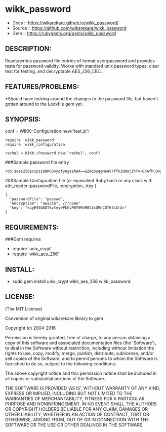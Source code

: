 # wikk_password

* Docs :: https://wikarekare.github.io/wikk_password/
* Source :: https://github.com/wikarekare/wikk_password
* Gem :: https://rubygems.org/gems/wikk_password

## DESCRIPTION:

Reads/writes password file entries of format user:password and provides tests for password validity.
Works with standard unix password types, clear text for testing, and decryptable AES_256_CBC.

## FEATURES/PROBLEMS:

*Should have locking around the changes to the password file, but haven't gotten around to the Lockfile gem yet.

## SYNOPSIS:

conf = WIKK::Configuration.new('test.js')
```
require 'wikk_password'
require 'wikk_configuration

rachel = WIKK::Password.new('rachel', conf)
```
###Sample password file entry
```
rob:$aes256$cxpzz9BMCOvyqfyngashHA==$Z9qOyqgMa4V7ffnI0NOjIhPv+ObAfhC0vyNPXoR5bbw=
```
###Sample Configuration file (or equivalent Ruby hash or any class with attr_reader :passwordFile, :encryption, :key )
```
{
  "passwordFile": "passwd",
  "encryption": "aes256", //"none"
  "key": "kzyE95G6OTkvteywPkhvP0Y9RhM8tZxQMnCOTH7LXrA="
}
```

## REQUIREMENTS:

###Gem requires
* require 'unix_crypt'
* require 'wikk_aes_256'

## INSTALL:

* sudo gem install unix_crypt wikk_aes_256 wikk_password

## LICENSE:

(The MIT License)

Conversion of original wikarekare library to gem

Copyright (c) 2004-2016

Permission is hereby granted, free of charge, to any person obtaining
a copy of this software and associated documentation files (the
'Software'), to deal in the Software without restriction, including
without limitation the rights to use, copy, modify, merge, publish,
distribute, sublicense, and/or sell copies of the Software, and to
permit persons to whom the Software is furnished to do so, subject to
the following conditions:

The above copyright notice and this permission notice shall be
included in all copies or substantial portions of the Software.

THE SOFTWARE IS PROVIDED 'AS IS', WITHOUT WARRANTY OF ANY KIND,
EXPRESS OR IMPLIED, INCLUDING BUT NOT LIMITED TO THE WARRANTIES OF
MERCHANTABILITY, FITNESS FOR A PARTICULAR PURPOSE AND NONINFRINGEMENT.
IN NO EVENT SHALL THE AUTHORS OR COPYRIGHT HOLDERS BE LIABLE FOR ANY
CLAIM, DAMAGES OR OTHER LIABILITY, WHETHER IN AN ACTION OF CONTRACT,
TORT OR OTHERWISE, ARISING FROM, OUT OF OR IN CONNECTION WITH THE
SOFTWARE OR THE USE OR OTHER DEALINGS IN THE SOFTWARE.
